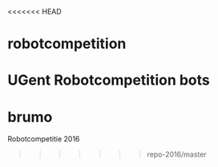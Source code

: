 <<<<<<< HEAD
# robotcompetition
UGent Robotcompetition bots
=======
# brumo
Robotcompetitie 2016
>>>>>>> repo-2016/master
